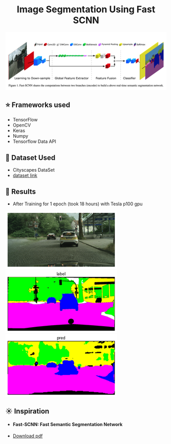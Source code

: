<h1 align="center">Image Segmentation Using Fast SCNN</h1>

![](https://github.com/Akhil-Tony/Image_Segmentation-Fast_SCNN-Research-Paper-Custom-Build/blob/master/1%205Qofq7fZMeHsoel5gZ3qvQ.png)

## :star: Frameworks used
- TensorFlow
- OpenCV
- Keras
- Numpy
- Tensorflow Data API

## :file_folder: Dataset Used
- Cityscapes DataSet
- <a href src="https://www.cityscapes-dataset.com/" >dataset link </a> 

## :key: Results
- After Training for 1 epoch (took 18 hours) with Tesla p100 gpu 

![](https://github.com/Akhil-Tony/Image_Segmentation-Fast_SCNN-Research-Paper-Custom-Build/blob/master/image1.png) 
<br>
![](https://github.com/Akhil-Tony/Image_Segmentation-Fast_SCNN-Research-Paper-Custom-Build/blob/master/label1.png)
<br>
![](https://github.com/Akhil-Tony/Image_Segmentation-Fast_SCNN-Research-Paper-Custom-Build/blob/master/pred1.png)

## :sunny: Inspiration
- <h4> Fast-SCNN: Fast Semantic Segmentation Network </h4>
- <a href="https://arxiv.org/abs/1902.04502">Download pdf</a>
